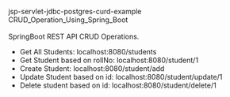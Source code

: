 jsp-servlet-jdbc-postgres-curd-example <br>
CRUD_Operation_Using_Spring_Boot<br>
<br>
SpringBoot REST API CRUD Operations. <br>
* Get All Students: localhost:8080/students <br>
* Get Student based on rollNo: localhost:8080/student/1 <br>
* Create Student: localhost:8080/student/add <br>
* Update Student based on id: localhost:8080/student/update/1 <br>
* Delete student based on id: localhost:8080/student/delete/1 <br>
